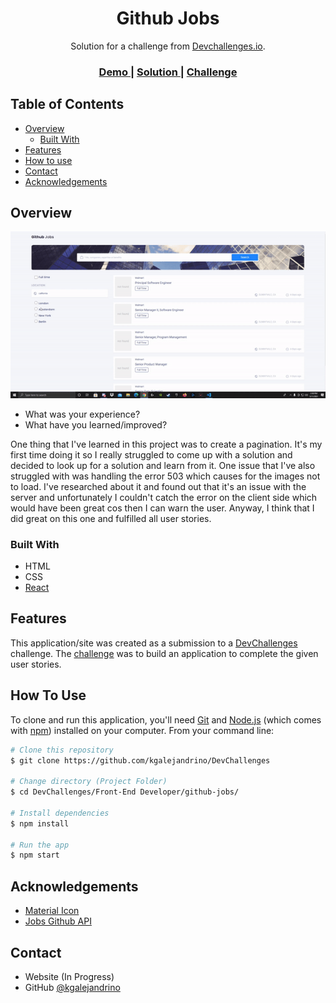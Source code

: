 <!-- Please update value in the {}  -->

<h1 align="center">Github Jobs</h1>

<div align="center">
   Solution for a challenge from  <a href="http://devchallenges.io" target="_blank">Devchallenges.io</a>.
</div>

<div align="center">
  <h3>
    <a href="https://dc-githubjobs.netlify.app/">
      Demo
    </a>
    <span> | </span>
    <a href="https://github.com/kgalejandrino/DevChallenges/tree/main/Front-End%20Developer/country-quiz">
      Solution
    </a>
    <span> | </span>
    <a href="https://devchallenges.io/challenges/TtUjDt19eIHxNQ4n5jps">
      Challenge
    </a>
  </h3>
</div>

<!-- TABLE OF CONTENTS -->

## Table of Contents

- [Overview](#overview)
  - [Built With](#built-with)
- [Features](#features)
- [How to use](#how-to-use)
- [Contact](#contact)
- [Acknowledgements](#acknowledgements)

<!-- OVERVIEW -->

## Overview

![website-demo](https://github.com/kgalejandrino/DevChallenges/blob/main/Front-End%20Developer/github-jobs/src/assets/website.gif?raw=true)

- What was your experience?
- What have you learned/improved?

One thing that I've learned in this project was to create a pagination. It's my first time doing it so I really struggled to come up with a solution and decided to look up for a solution and learn from it. One issue that I've also struggled with was handling the error 503 which causes for the images not to load. I've researched about it and found out that it's an issue with the server and unfortunately I couldn't catch the error on the client side which would have been great cos then I can warn the user. Anyway, I think that I did great on this one and fulfilled all user stories. 

### Built With

<!-- This section should list any major frameworks that you built your project using. Here are a few examples.-->

- HTML
- CSS
- [React](https://reactjs.org/)

## Features

<!-- List the features of your application or follow the template. Don't share the figma file here :) -->

This application/site was created as a submission to a [DevChallenges](https://devchallenges.io/challenges) challenge. The [challenge](https://devchallenges.io/challenges/ohgVTyJCbm5OZyTB2gNY) was to build an application to complete the given user stories.

## How To Use

<!-- This is an example, please update according to your application -->

To clone and run this application, you'll need [Git](https://git-scm.com) and [Node.js](https://nodejs.org/en/download/) (which comes with [npm](http://npmjs.com)) installed on your computer. From your command line:

```bash
# Clone this repository
$ git clone https://github.com/kgalejandrino/DevChallenges

# Change directory (Project Folder)
$ cd DevChallenges/Front-End Developer/github-jobs/

# Install dependencies
$ npm install

# Run the app
$ npm start
```

## Acknowledgements

<!-- This section should list any articles or add-ons/plugins that helps you to complete the project. This is optional but it will help you in the future. For exmpale -->

- [Material Icon](https://google.github.io/material-design-icons/)
- [Jobs Github API](https://jobs.github.com/api)

## Contact

- Website (In Progress)
- GitHub [@kgalejandrino](https://github.com/kgalejandrino)
